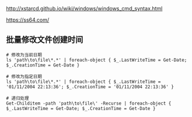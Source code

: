 http://xstarcd.github.io/wiki/windows/windows_cmd_syntax.html

https://ss64.com/


## 批量修改文件创建时间

``` shell
# 修改为当前日期
ls 'path\to\file\*.*' | foreach-object { $_.LastWriteTime = Get-Date; $_.CreationTime = Get-Date }

# 修改为指定日期
ls 'path\to\file\*.*' | foreach-object { $_.LastWriteTime = '01/11/2004 22:13:36'; $_.CreationTime = '01/11/2004 22:13:36' }

# 递归处理
Get-Childitem -path 'path\to\file\' -Recurse | foreach-object { $_.LastWriteTime = Get-Date; $_.CreationTime = Get-Date }
```

